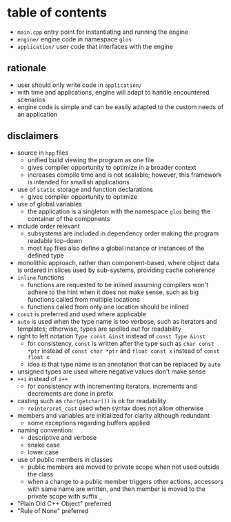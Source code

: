 # table of contents
* `main.cpp` entry point for instantiating and running the engine
* `engine/` engine code in namespace `glos`
* `application/` user code that interfaces with the engine

## rationale
* user should only write code in `application/`
* with time and applications, engine will adapt to handle encountered scenarios
* engine code is simple and can be easily adapted to the custom needs of an application

## disclaimers
* source in `hpp` files
  - unified build viewing the program as one file
  - gives compiler opportunity to optimize in a broader context
  - increases compile time and is not scalable; however, this framework is intended for smallish applications
* use of `static` storage and function declarations
  - gives compiler opportunity to optimize
* use of global variables
  - the application is a singleton with the namespace `glos` being the container of the components
* include order relevant
  - subsystems are included in dependency order making the program readable top-down
  - most `hpp` files also define a global instance or instances of the defined type 
* monolithic approach, rather than component-based, where object data is ordered in slices used by sub-systems, providing cache coherence
* `inline` functions
  - functions are requested to be inlined assuming compilers won't adhere to the hint when it does not make sense, such as big functions called from multiple locations
  - functions called from only one location should be inlined
* `const` is preferred and used where applicable
* `auto` is used when the type name is too verbose, such as iterators and templates; otherwise, types are spelled out for readability
* right to left notation `Type const &inst` instead of `const Type &inst`
  - for consistency, `const` is written after the type such as `char const *ptr` instead of `const char *ptr` and `float const x` instead of `const float x`
  - idea is that type name is an annotation that can be replaced by `auto`
* unsigned types are used where negative values don't make sense
* `++i` instead of `i++`
  - for consistency with incrementing iterators, increments and decrements are done in prefix
* casting such as `char(getchar())` is ok for readability
  - `reinterpret_cast` used when syntax does not allow otherwise
* members and variables are initialized for clarity although redundant
  - some exceptions regarding buffers applied
* naming convention:
  - descriptive and verbose
  - snake case
  - lower case
* use of public members in classes
  - public members are moved to private scope when not used outside the class
  - when a change to a public member triggers other actions, accessors with same name are written, and then member is moved to the private scope with suffix `_`
* "Plain Old C++ Object" preferred
* "Rule of None" preferred
